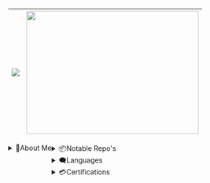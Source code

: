 <div align="center">
  
| <img height='135px' src='https://github-profile-summary-cards.vercel.app/api/cards/repos-per-language?username=adam-s-amir&theme=algolia'> | <img width='350px' height='250px' src='https://github-readme-streak-stats.herokuapp.com/?user=adam-s-amir&theme=algolia&hide_border=true'> |
| ---- | ---- |
</div>


<!--

https://github-readme-stats.vercel.app/api?username=Adam-S-Amir&theme=algolia&rank_icon=percentile&show_icons=true&include_all_commits=true&hide_border=true
<img width='350px' height='250px' src='https://awesome-github-stats.azurewebsites.net/user-stats/adam-s-amir?cardType=level-alternate&theme=algolia&preferLogin=false&Border=00000000'> 
![Metrics](https://metrics.lecoq.io/Adam-S-Amir?template=terminal&base.hireable=true&base.community=0&base.repositories=0&base.metadata=0&base=header%2C%20activity%2C%20community%2C%20repositories%2C%20metadata&base.indepth=false&base.hireable=true&base.skip=false&config.timezone=America%2FNew_York)

-->

<div style='float:left'>
<details>
<summary>📄About Me</summary>
<div align='left'>
  <h5>
    I'm a college student who enjoys programming. Here's a short list of subjects I "specialize" in:
  </h5>
  <ol>
    <li>
      📱Android App Development
    </li>
    <li>
      💻.NET Framework 
    </li>
    <li>
      🌐Web Development
    </li>
  </ol>
  <h5>
    Additionally, I'm studying for the CCNA certification by August 2025.
  </h5>
</div>
  
</details>


</div>

<div style='float:left;'>
<details>
<summary>📦Notable Repo's</summary>
<div align="center">

<!-- | <img height='32' width='32' src='https://raw.githubusercontent.com/Adam-S-Amir/BensBoyz-Android-Application/main/app/src/main/res/drawable/logo.png'> | [Ben's Boyz©](https://github.com/Adam-S-Amir/BensBoyz-Android-Application) | An Android application to help enhance the marketing efforts of the Ben’s Boyz brand. | <img src="https://img.shields.io/badge/Kotlin-purple?style=for-the-badge&logo=Kotlin&logoColor=white"> | -->


| Icon | Name | Summary | Built With |
| ---- | ---- | --------------- | ---- |
| <img height='32' width='32' src='https://magnusware.vercel.app/A/System64/Images/Common/Favicon.png'> | [MagnusWare](https://github.com/Adam-S-Amir/MagnusWare) | MagnusWare, formerly known as MagnusSoft, is an operating system created primarily for the purpose of testing and developing a desktop environment. | <img src="https://img.shields.io/badge/JS-F7DF1E?style=for-the-badge&logo=javascript&logoColor=000000"><img src="https://img.shields.io/badge/jQuery-0769AD?style=for-the-badge&logo=jquery&logoColor=white"> |
| <img height='32' width='32' src='https://magnusware.vercel.app/A/System64/Images/Icons/quake2-32x32.png'> | [Quake 2 PlayN-MagnusPort](https://github.com/Adam-S-Amir/Quake2-PlayN-MagnusPort) | A broken Quake 2 emulator I remade by hand. | <img src="https://img.shields.io/badge/JS-F7DF1E?style=for-the-badge&logo=javascript&logoColor=000000"> |
| <img height='32' width='32' src='https://raw.githubusercontent.com/Adam-S-Amir/2048/master/assets/img/ico.png'> | [2048](https://github.com/Adam-S-Amir/2048) | My run at re-making 2048 and games based off of 2048. | <img src="https://img.shields.io/badge/JS-F7DF1E?style=for-the-badge&logo=javascript&logoColor=000000"> |
| <img height='32' width='32' src='https://raw.githubusercontent.com/Adam-S-Amir/Shronkerton/main/Icon.png'> | [Shronkerton](https://github.com/Adam-S-Amir/Shronkerton) | A Shrek themed Android app. | <img src="https://img.shields.io/badge/Java-F7942E?style=for-the-badge&logo=coffeescript&logoColor=white"> |
| <img height='32' width='32' src='https://raw.githubusercontent.com/Adam-S-Amir/Rocket-Custa/master/assets/img/icon-48.png'> | [Rocket Custa](https://github.com/Adam-S-Amir/Rocket-Custa) | A broken JS based game I re-made and fixed. | <img src="https://img.shields.io/badge/JS-F7DF1E?style=for-the-badge&logo=javascript&logoColor=000000"> |
| <img height='32' width='32' src='https://raw.githubusercontent.com/Adam-S-Amir/Acid-Box/master/assets/img/AcidBox-32x32.png'> | [Acid-Box](https://github.com/Adam-S-Amir/Acid-Box) | WebGL project I remade to look like an Acid trip. | <img src="https://img.shields.io/badge/React-3FD2F1?style=for-the-badge&logo=React&logoColor=000000"><img src="https://img.shields.io/badge/WebGL-990000?style=for-the-badge&logo=WebGL&logoColor=white"> |
| <img height='32' width='32' src='https://raw.githubusercontent.com/Adam-S-Amir/VLC-Media-Web-Player/gh-pages/assets/img/VLC.svg'> | [VLC Media Web Player](https://github.com/Adam-S-Amir/VLC-Media-Web-Player) | I made a VLC Media Player themed video and picture player. | <img src="https://img.shields.io/badge/JS-F7DF1E?style=for-the-badge&logo=javascript&logoColor=000000"> |
| <img height='32' width='32' src='https://raw.githubusercontent.com/Adam-S-Amir/WadCMD/master/Assets/Img/logo.png'> | [WadCMD](https://github.com/Adam-S-Amir/WadCMD) | My recreation of WadCMD to make it easier to use. | <img src="https://img.shields.io/badge/WASM-654FF0?style=for-the-badge&logo=WebAssembly&logoColor=white"><img src="https://img.shields.io/badge/React-3FD2F1?style=for-the-badge&logo=React&logoColor=000000"> |
| <img height='32' width='32' src='https://magnusware.vercel.app/A/System64/Images/Icons/mario-32x32.png'> | [Infinite Mario](https://github.com/Adam-S-Amir/Infinite-Mario) | Brought back Infinite Mario from the Chrome Web Store. | <img src="https://img.shields.io/badge/JS-F7DF1E?style=for-the-badge&logo=javascript&logoColor=000000"> |
| <img height='32' width='32' src='https://magnusware.vercel.app/A/System64/Images/Icons/rioluvania-32x32.png'> | [Rioluvania](https://github.com/Adam-S-Amir/Rioluvania) | An Undertale Sans fight clone with Riolu. | <img src="https://img.shields.io/badge/JS-F7DF1E?style=for-the-badge&logo=javascript&logoColor=000000"> |
| <img height='32' width='32' src='https://magnusware.vercel.app/A/System64/Images/Icons/pong-32x32.png'> | [Pong](https://github.com/Adam-S-Amir/Pong) | My recreation from scratch in pure JS of the retro classic, Pong! | <img src="https://img.shields.io/badge/JS-F7DF1E?style=for-the-badge&logo=javascript&logoColor=000000"> |
| <img height='32' width='32' src='https://raw.githubusercontent.com/Ryujinx/Ryujinx/master/distribution/misc/Logo.svg'> | [Ryujinx Shortcut](https://github.com/Adam-S-Amir/Ryujinx-Shortcut) | Windows executable to quickly launch any switch game on the Ryujinx emulator. | <img src="https://img.shields.io/badge/.NET-512BD4?style=for-the-badge&logo=.NET&logoColor=white"><img src="https://img.shields.io/badge/C%23-239120?style=for-the-badge&logo=csharp&logoColor=white"> |
| <img height='32' width='32' src='https://raw.githubusercontent.com/seerge/g-helper/main/app/favicon.ico'> | [G-Helper Updater](https://github.com/Adam-S-Amir/G-Helper-Updater) | G-Helper software (not made by me) with an Download/Update script | <img src="https://img.shields.io/badge/.NET-512BD4?style=for-the-badge&logo=.NET&logoColor=white"><img src="https://img.shields.io/badge/C%23-239120?style=for-the-badge&logo=csharp&logoColor=white"> |
</div>
</details>

<details>
<summary>🗨Languages</summary>
<div align="left">
<img src="https://img.shields.io/badge/C%23-239120?style=for-the-badge&logo=csharp&logoColor=white">
<br>
<img src="https://img.shields.io/badge/PHP-777BB4?style=for-the-badge&logo=php&logoColor=white">
<br>
<img src="https://img.shields.io/badge/Java-F7942E?style=for-the-badge&logo=coffeescript&logoColor=white">
<br>
<img src="https://img.shields.io/badge/CSS3-1572B6?style=for-the-badge&logo=css3&logoColor=white">
<br>
<img src="https://img.shields.io/badge/json-5E5C5C?style=for-the-badge&logo=json&logoColor=white">
<br>
<img src="https://img.shields.io/badge/HTML5-E34F26?style=for-the-badge&logo=html5&logoColor=white">
<br>
<img src="https://img.shields.io/badge/Vue.js-42b883?style=for-the-badge&logo=vuedotjs&logoColor=white">
<br>
<img src="https://img.shields.io/badge/jQuery-0769AD?style=for-the-badge&logo=jquery&logoColor=white">
<br>
<img src="https://img.shields.io/badge/Next.js-000000?style=for-the-badge&logo=next.js&logoColor=white">
<br>
<img src="https://img.shields.io/badge/Node.js-339933?style=for-the-badge&logo=nodedotjs&logoColor=white">
<br>
<img src="https://img.shields.io/badge/MongoDB-47A248?style=for-the-badge&logo=mongodb&logoColor=white">
<br>
<img src="https://img.shields.io/badge/JavaScript-F7DF1E?style=for-the-badge&logo=javascript&logoColor=000000">
<br>
<img src="https://img.shields.io/badge/WebAssembly-654FF0?style=for-the-badge&logo=WebAssembly&logoColor=white">
</div>
</details>

<details>
<summary>💳Certifications</summary>
<div align="left">

[1D0-61B CIW Site Development Associate](https://github.com/Adam-S-Amir/Adam-S-Amir/blob/main/PDF/CIW%20Site%20Development%20Associate%20certificate.pdf)
</div>
</details>
</div>


<!--
<img src="https://metrics.lecoq.io/Adam-S-Amir?template=classic&isocalendar=1&lines=1&habits=1&achievements=1&notable=1&activity=1&gists=1&projects=1&base=header%2C%20activity%2C%20community%2C%20repositories%2C%20metadata&base.indepth=false&base.hireable=false&base.skip=false&isocalendar=false&isocalendar.duration=full-year&lines=false&lines.sections=base&lines.repositories.limit=4&lines.history.limit=1&habits=false&habits.from=200&habits.days=14&habits.facts=true&habits.charts=false&habits.charts.type=classic&habits.trim=false&habits.languages.limit=8&habits.languages.threshold=0%25&achievements=false&achievements.threshold=C&achievements.secrets=true&achievements.display=detailed&achievements.limit=0&notable=false&notable.from=organization&notable.repositories=false&notable.indepth=false&notable.types=commit&notable.self=false&activity=false&activity.limit=5&activity.load=300&activity.days=14&activity.visibility=all&activity.timestamps=false&activity.filter=all&gists=false&projects=false&projects.limit=4&projects.descriptions=false&config.timezone=America%2FNew_York">

PacMan
Google PacMan
Space Invaders
Tetris
Dino
3D
FIX TBOI
Vending Machine
Matrix
DVD
-->
